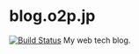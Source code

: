 blog.o2p.jp
===========

[![Build Status](https://travis-ci.org/o2project/o2project.github.io.png?branch=master)](https://travis-ci.org/o2project/o2project.github.io)
My web tech blog.
